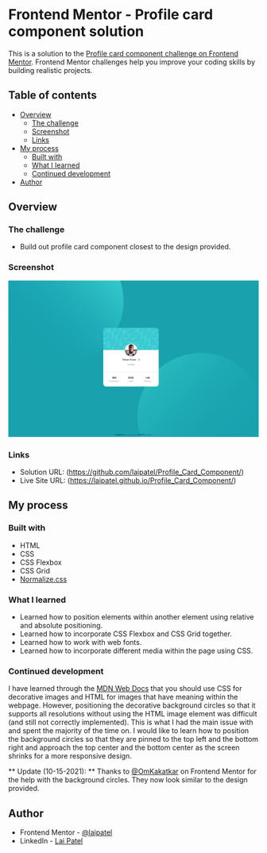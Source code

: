 # Frontend Mentor - Profile card component solution

This is a solution to the [Profile card component challenge on Frontend Mentor](https://www.frontendmentor.io/challenges/profile-card-component-cfArpWshJ). Frontend Mentor challenges help you improve your coding skills by building realistic projects. 

## Table of contents

- [Overview](#overview)
  - [The challenge](#the-challenge)
  - [Screenshot](#screenshot)
  - [Links](#links)
- [My process](#my-process)
  - [Built with](#built-with)
  - [What I learned](#what-i-learned)
  - [Continued development](#continued-development)
- [Author](#author)

## Overview

### The challenge

- Build out profile card component closest to the design provided.

### Screenshot

![](./images/Screenshot.png)

### Links

- Solution URL: (https://github.com/laipatel/Profile_Card_Component/)
- Live Site URL: (https://laipatel.github.io/Profile_Card_Component/)

## My process

### Built with

- HTML
- CSS
- CSS Flexbox
- CSS Grid
- [Normalize.css](https://necolas.github.io/normalize.css/)

### What I learned

- Learned how to position elements within another element using relative and absolute positioning.
- Learned how to incorporate CSS Flexbox and CSS Grid together.
- Learned how to work with web fonts.
- Learned how to incorporate different media within the page using CSS.

### Continued development

I have learned through the [MDN Web Docs](https://developer.mozilla.org/en-US/docs/Learn/HTML/Multimedia_and_embedding/Images_in_HTML#css_background_images) that you should use CSS for decorative images and HTML for images that have meaning within the webpage. However, positioning the decorative background circles so that it supports all resolutions without using the HTML image element was difficult (and still not correctly implemented). This is what I had the main issue with and spent the majority of the time on. I would like to learn how to position the background circles so that they are pinned to the top left and the bottom right and approach the top center and the bottom center as the screen shrinks for a more responsive design.

** Update (10-15-2021): ** Thanks to [@OmKakatkar](https://www.frontendmentor.io/profile/OmKakatkar) on Frontend Mentor for the help with the background circles. They now look similar to the design provided. 

## Author

- Frontend Mentor - [@laipatel](https://www.frontendmentor.io/profile/laipatel)
- LinkedIn - [Lai Patel](https://www.linkedin.com/in/laip/)
